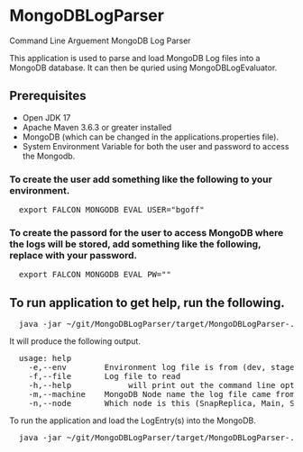 # MongoDBLogParser
Command Line Arguement MongoDB Log Parser

This application is used to parse and load MongoDB Log files into a MongoDB database.  It can then be quried using MongoDBLogEvaluator.

## Prerequisites
- Open JDK 17
- Apache Maven 3.6.3 or greater installed 
- MongoDB (which can be changed in the applications.properties file).
- System Environment Variable for both the user and password to access the Mongodb.

### To create the user add something like the following to your environment.
<pre>
  export FALCON_MONGODB_EVAL_USER="bgoff" 
</pre>

### To create the passord for the user to access MongoDB where the logs will be stored, add something like the following, replace <password> with your password.
<pre>
  export FALCON_MONGODB_EVAL_PW="<password>"
</pre>

## To run application to get help, run the following.
<pre>
  java -jar ~/git/MongoDBLogParser/target/MongoDBLogParser-<version>.jar -h
</pre>
It will produce the following output.
<pre>
  usage: help
    -e,--env <arg>       Environment log file is from (dev, stage, prod)
    -f,--file <arg>      Log file to read
    -h,--help            will print out the command line options.
    -m,--machine <arg>   MongoDB Node name the log file came from.
    -n,--node <arg>      Which node is this (SnapReplica, Main, Shard01, ...)
</pre>

To run the application and load the LogEntry(s) into the MongoDB.
<pre>
  java -jar ~/git/MongoDBLogParser/target/MongoDBLogParser-<version>.jar -e prod -m main -n prod01 -f mongodb.log
</pre>
